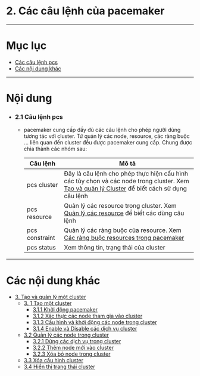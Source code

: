 # 2. Các câu lệnh của pacemaker


____


# Mục lục

- [Các câu lệnh pcs](#cmd-pcs)
- [Các nội dung khác](#contents-other)
____


# Nội dung


- ### <a name="cmd-pcs">2.1 Câu lệnh pcs</a>

	- pacemaker cung cấp đầy đủ các câu lệnh cho phép người dùng tương tác với cluster. Tử quản lý các node, resource, các ràng buộc ... liên quan đến cluster đều được pacemaker cung cấp. Chung được chia thành các nhóm sau:

		| Câu lệnh | Mô tả |
		| ------------- | ------------- |
		| pcs cluster | Đây là câu lệnh cho phép thực hiện cấu hình các tùy chọn và các node trong cluster. Xem [Tạo và quản lý Cluster](create-cluster-pcmk.md) để biết cách sử dụng câu lệnh |
		| pcs resource | Quản lý các resource trong cluster. Xem [Quản lý các resource](resource-pacemaker.md) để biết các dùng câu lệnh|
		| pcs constraint | Quản lý các ràng buộc của resource. Xem [Các ràng buộc resources trong pacemaker](constraint-pacemaker.md)|
		| pcs status | Xem thông tin, trạng thái của cluster |

____


# <a name="contents-other">Các nội dung khác</a>

- [3. Tạo và quản lý một cluster](docs/create-cluster-pcmk.md)
	- [3. 1  Tạo một cluster](docs/create-cluster-pcmk.md#create)
		- [3.1.1 Khởi động pacemaker](docs/create-cluster-pcmk.md#start)
		- [3.1.2 Xác thực các node tham gia vào cluster](docs/create-cluster-pcmk.md#authen)
		- [3.1.3 Cấu hình và khởi động các node trong cluster](docs/create-cluster-pcmk.md#cluster-nodes)
		- [3.1.4 Enable và Disable các dịch vụ cluster](docs/create-cluster-pcmk.md#ed-services)
	- [3.2 Quản lý các node trong cluster](docs/create-cluster-pcmk.md#man-node)
		- [3.2.1 Dừng các dịch vụ trong cluster](docs/create-cluster-pcmk.md#stop-node)
		- [3.2.2 Thêm node mới vào cluster](docs/create-cluster-pcmk.md#add-node)
		- [3.2.3 Xóa bỏ node trong cluster](docs/create-cluster-pcmk.md#rem-node)
	- [3.3 Xóa cấu hình cluster](docs/create-cluster-pcmk.md#rem-config)
	- [3.4 Hiển thị trạng thái cluster](docs/create-cluster-pcmk.md#disp-stat)